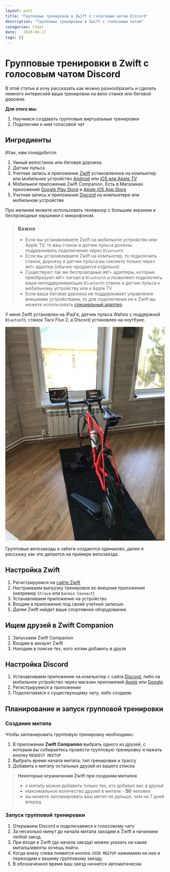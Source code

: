 ```yaml
---
layout: post
title: "Групповые тренировки в Zwift с голосовым чатом Discord"
description: "Групповые тренировки в Zwift с голосовым чатом"
categories: Спорт
date:   2020-04-17
tags: []
---
```


# Групповые тренировки в Zwift с голосовым чатом Discord

В этой статье я хочу рассказать как можно разнообразить и сделать немного интересней ваши тренировки на вело станке или беговой дорожке.

**Для этого мы:**

1. Научимся создавать групповые виртуальные тренировки
2. Подключим к ним голосовой чат

## Ингредиенты

Итак, нам понадобится:

1. Умный велостанок или беговая дорожка.
2. Датчик пульса
2. Учетная запись и приложение [Zwift][Zwift_link] установленное на компьютер или мобильное устройство [Android][Zwift_Android] или [iOS или Apple TV][Zwift_iOS]
3. Мобильное приложение Zwift Companion. Есть в Магазинах приложений [Google Play Store][Companion_Android] и [Apple iOS App Store][Companion_iOS]
4. Учетная запись и приложение [Discord][Discord_link] на компьютере или мобильном устройстве

При желании можете использовать телевизор с большим экраном и беспроводные наушники с микрофоном.

> ### Важно
> - Если вы устанавливаете Zwift на мобильное устройство или Apple TV, то ваш станок и датчик пульса должны поддерживать подключение через `Bluetooth`
> - Если вы устанавливаете Zwift на компьютер, то подключить станок, дорожку и датчик пульса вы сможете только через `ANT+` адаптер (обычно продается отдельно)
> - Существуют так же беспроводные `ANT+` адаптеры, которые преобразуют `ANT+` сигнал в `Bluetooth` и позволяют подключить ваши неподдерживающие `Bluetooth` станок и датчик пульса к мобильному устройству или к Apple TV
> - Если ваша беговая дорожка не поддерживает управление внешними устройствами, то для подключения ее к Zwift вы можете использовать [специальный адаптер](https://npe-inc.com/runn-smart-treadmill-sensor/)

У меня Zwift установлен на iPad'е, датчик пульса Wahoo с поддержкой `Bluetooth`, станок Tacx Flux 2, а Discord установлен на ноутбуке.

![My helpful screenshot](/assets/IMG_6869.jpg)

Групповые велозаезды и забеги создаются одинаково, далее я расскажу как это делается на примере велозаезда.

## Настройка Zwift

1. Регистрируемся на [сайте Zwift][Zwift_link]
2. Настраиваем выгрузку тренировок во внешние приложения (например `Strava` или `Garmin Connect`)
2. Устанавливаем приложение на устройство
4. Входим в приложение под своей учетной записью
5. Далее Zwift найдет ваше спортивное оборудование.

## Ищем друзей в Zwift Companion

1. Запускаем Zwift Companion
1. Входим в аккаунт Zwift
1. Находим в поиске тех, кого хотим добавить в друзя

## Настройка Discord

1. Устанавливаем приложение на компьютер с сайта [Discord][Discord_link], либо на мобильное устройство через магазин приложений [Apple][Discord_iOS] или [Google][Discord_Android].
2. Регистрируемся в приложении
3. Подключаемся к существующему чату, либо создаем.

## Планирование и запуск групповой тренировки

### Создание митапа

Чтобы запланировать групповую тренировку необходимо:

1. В приложении **Zwift Companion** выбрать одного из друзей, с которым вы собираетесь провести групповую тренировку и нажать кнопку `REQUEST MEETUP`
2. Выбрать время начала митапа, тип тренировки и трассу
3. Добавить к митапу остальных друзей из вашего списка

> **Некоторые ограничения Zwift при создании митапов**
>
> - к митапу можно добавить только тех, кто добавил вас в друзья
> - максимальное количество друзей в митапе - **50** человек
> - вы можете запланировать ваш митап не дальше, чем на 7 дней вперед

### Запуск групповой тренировки

1. Открываем Discord и подключаемся к голосовому чату
2. За несколько минут до начала митапа заходим в Zwift и начинаем любой заезд.
2. При входе в Zwift (до начала заезда) можно указать на какие митапы/ивенты хочешь пойти.
3. Когда внизу слева появится кнопка `JOIN MEETUP` нажимаем на нее и переходим к вашему групповому заезду.
4. В обозначенное время ваш заезд начнется автоматически.


[Zwift_link]: https://zwift.com/
[Zwift_Android]: https://play.google.com/store/apps/details?id=com.zwift.zwiftgame
[Zwift_iOS]: https://apps.apple.com/ru/app/zwift-ride-and-run/id1134655040
[Discord_link]: https://discordapp.com
[Discord_Android]: https://play.google.com/store/apps/details?id=com.zwift.zwiftgame
[Discord_iOS]: https://apps.apple.com/ru/app/zwift-ride-and-run/id1134655040
[Companion_Android]: https://play.google.com/store/apps/details?id=com.zwift.android.prod
[Companion_iOS]: https://itunes.apple.com/us/app/zwift-mobile-link/id934083691?mt=8
[Zwift_meetup]: https://zwift.com/news/19189-zwift-how-to-ride-with-friends